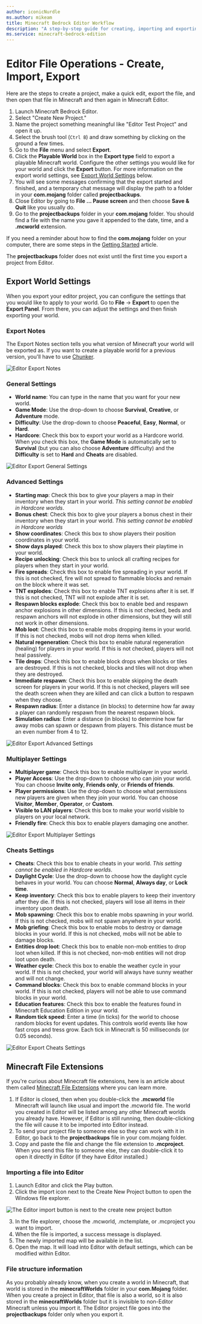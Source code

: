 ```yaml
---
author: iconicNurdle
ms.author: mikeam
title: Minecraft Bedrock Editor Workflow
description: "A step-by-step guide for creating, importing and exporting projects and worlds in Minecraft Editor"
ms.service: minecraft-bedrock-edition
---
```


# Editor File Operations - Create, Import, Export

Here are the steps to create a project, make a quick edit, export the file, and then open that file in Minecraft and then again in Minecraft Editor.

1. Launch Minecraft Bedrock Editor.
1. Select "Create New Project."
1. Name the project something meaningful like "Editor Test Project" and open it up.
1. Select the brush tool (`Ctrl B`) and draw something by clicking on the ground a few times.
1. Go to the **File** menu and select **Export**. 
1. Click the **Playable World** box in the **Export type** field to export a playable Minecraft world. Configure the other settings you would like for your world and click the **Export** button. For more information on the export world settings, see [Export World Settings](#export-world-settings) below.
1. You will see some messages confirming that the export started and finished, and a temporary chat message will display the path to a folder in your **com.mojang** folder called **projectbackups**.
1. Close Editor by going to **File ... Pause screen** and then choose **Save & Quit** like you usually do.
1. Go to the **projectbackups** folder in your **com.mojang** folder. You should find a file with the name you gave it appended to the date, time, and a **.mcworld** extension.

If you need a reminder about how to find the **com.mojang** folder on your computer, there are some steps in the [Getting Started](../GettingStarted.md) article.

The **projectbackups** folder does not exist until the first time you export a project from Editor.

## Export World Settings

When you export your editor project, you can configure the settings that you would like to apply to your world. Go to **File** -> **Export** to open the **Export Panel**. From there, you can adjust the settings and then finish exporting your world.

### Export Notes

The Export Notes section tells you what version of Minecraft your world will be exported as. If you want to create a playable world for a previous version, you'll have to use [Chunker](../ChunkerOverview.md).

![Editor Export Notes](media/editor_export_notes.png)

### General Settings

- **World name**: You can type in the name that you want for your new world.
- **Game Mode**: Use the drop-down to choose **Survival**, **Creative**, or **Adventure** mode.
- **Difficulty**: Use the drop-down to choose **Peaceful**, **Easy**, **Normal**, or **Hard**.
- **Hardcore**: Check this box to export your world as a Hardcore world. When you check this box, the **Game Mode** is automatically set to **Survival** (but you can also choose **Adventure** difficulty) and the **Difficulty** is set to **Hard** and **Cheats** are disabled.

![Editor Export General Settings](media/editor_export_general_settings.png)

### Advanced Settings

- **Starting map**: Check this box to give your players a map in their inventory when they start in your world. *This setting cannot be enabled in Hardcore worlds*.
- **Bonus chest**: Check this box to give your players a bonus chest in their inventory when they start in your world. *This setting cannot be enabled in Hardcore worlds*
- **Show coordinates**: Check this box to show players their position coordinates in your world.
- **Show days played**: Check this box to show players their playtime in your world.
- **Recipe unlocking**: Check this box to unlock all crafting recipes for players when they start in your world.
- **Fire spreads**: Check this box to enable fire spreading in your world. If this is not checked, fire will not spread to flammable blocks and remain on the block where it was set.
- **TNT explodes**: Check this box to enable TNT explosions after it is set. If this is not checked, TNT will not explode after it is set.
- **Respawn blocks explode**: Check this box to enable bed and respawn anchor explosions in other dimensions. If this is not checked, beds and respawn anchors will not explode in other dimensions, but they will still not work in other dimensions.
- **Mob loot**: Check this box to enable mobs dropping items in your world. If this is not checked, mobs will not drop items when killed.
- **Natural regeneration**: Check this box to enable natural regeneration (healing) for players in your world. If this is not checked, players will not heal passively.
- **Tile drops**: Check this box to enable block drops when blocks or tiles are destroyed. If this is not checked, blocks and tiles will not drop when they are destroyed.
- **Immediate respawn**: Check this box to enable skipping the death screen for players in your world. If this is not checked, players will see the death screen when they are killed and can click a button to respawn when they choose.
- **Respawn radius**: Enter a distance (in blocks) to determine how far away a player can randomly respawn from the nearest respawn block.
- **Simulation radius**: Enter a distance (in blocks) to determine how far away mobs can spawn or despawn from players. This distance must be an even number from 4 to 12.

![Editor Export Advanced Settings](media/editor_export_advanced_settings.png)

### Multiplayer Settings

- **Multiplayer game**: Check this box to enable multiplayer in your world.
- **Player Access**: Use the drop-down to choose who can join your world. You can choose **Invite only**, **Friends only**, or **Friends of friends**.
- **Player permissions**: Use the drop-down to choose what permissions new players are given when they join your world. You can choose **Visitor**, **Member**, **Operator**, or **Custom**.
- **Visible to LAN players**: Check this box to make your world visible to players on your local network.
- **Friendly fire**: Check this box to enable players damaging one another.

![Editor Export Multiplayer Settings](media/editor_export_multiplayer_settings.png)

### Cheats Settings

- **Cheats**: Check this box to enable cheats in your world. *This setting cannot be enabled in Hardcore worlds*.
- **Daylight Cycle**: Use the drop-down to choose how the daylight cycle behaves in your world. You can choose **Normal**, **Always day**, or **Lock time**.
- **Keep inventory**: Check this box to enable players to keep their inventory after they die. If this is not checked, players will lose all items in their inventory upon death.
- **Mob spawning**: Check this box to enable mobs spawning in your world. If this is not checked, mobs will not spawn anywhere in your world.
- **Mob griefing**: Check this box to enable mobs to destroy or damage blocks in your world. If this is not checked, mobs will not be able to damage blocks.
- **Entities drop loot**: Check this box to enable non-mob entities to drop loot when killed. If this is not checked, non-mob entities will not drop loot upon death.
- **Weather cycle**: Check this box to enable the weather cycle in your world. If this is not checked, your world will always have sunny weather and will not change.
- **Command blocks**: Check this box to enable command blocks in your world. If this is not checked, players will not be able to use command blocks in your world.
- **Education features**: Check this box to enable the features found in Minecraft Education Edition in your world.
- **Random tick speed**: Enter a time (in ticks) for the world to choose random blocks for event updates. This controls world events like how fast crops and tress grow. Each tick in Minecraft is 50 milliseconds (or 0.05 seconds).

![Editor Export Cheats Settings](media/editor_export_cheats.png)

## Minecraft File Extensions

If you're curious about Minecraft file extensions, here is an article about them called [Minecraft File Extensions](../MinecraftFileExtensions.md) where you can learn more.

1. If Editor is closed, then when you double-click the **.mcworld** file Minecraft will launch like usual and import the .mcworld file. The world you created in Editor will be listed among any other Minecraft worlds you already have. However, if Editor is still running, then double-clicking the file will cause it to be imported into Editor instead.
1. To send your project file to someone else so they can work with it in Editor, go back to the **projectbackups** file in your com.mojang folder.
1. Copy and paste the file and change the file extension to **.mcproject**. When you send this file to someone else, they can double-click it to open it directly in Editor (if they have Editor installed.)

### Importing a file into Editor

1. Launch Editor and click the Play button.
1. Click the import icon next to the Create New Project button to open the Windows file explorer.

 ![The Editor import button is next to the create new project button](Media/editor_overview_import_button.png)

3. In the file explorer, choose the .mcworld, .mctemplate, or .mcproject you want to import.
4. When the file is imported, a success message is displayed.
5. The newly imported map will be available in the list.
6. Open the map. It will load into Editor with default settings, which can be modified within Editor.

### File structure information

As you probably already know, when you create a world in Minecraft, that world is stored in the **minecraftWorlds** folder in your **com.Mojang** folder.
When you create a project in Editor, that file is also a world, so it is also stored in the **minecraftWorlds** folder but it is invisible to non-Editor Minecraft unless you import it.
The Editor project file goes into the **projectbackups** folder only when you export it.
